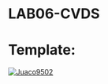 # LAB06-CVDS
# Template:
[![Juaco9502](https://circleci.com/gh/Juaco9502/LAB06-CVDS.svg?style=svg)](https://app.circleci.com/github/Juaco9502/LAB06-CVDS/pipelines)

